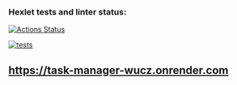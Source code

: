 ### Hexlet tests and linter status:
[![Actions Status](https://github.com/Artkiller971/backend-project-lvl4/actions/workflows/hexlet-check.yml/badge.svg)](https://github.com/Artkiller971/backend-project-lvl4/actions)

[![tests](https://github.com/Artkiller971/backend-project-lvl4/actions/workflows/test.yml/badge.svg)](https://github.com/Artkiller971/backend-project-lvl4/actions/workflows/test.yml)

## https://task-manager-wucz.onrender.com